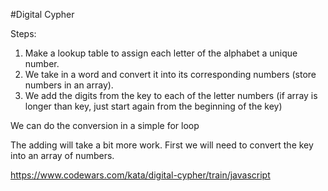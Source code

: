 #Digital Cypher

Steps:

1.  Make a lookup table to assign each letter of the alphabet a unique number.
2.  We take in a word and convert it into its corresponding numbers (store numbers in an array).
3.  We add the digits from the key to each of the letter numbers (if array is longer than key, just start again from the beginning of the key)

We can do the conversion in a simple for loop

The adding will take a bit more work.
First we will need to convert the key into an array of numbers.

https://www.codewars.com/kata/digital-cypher/train/javascript

